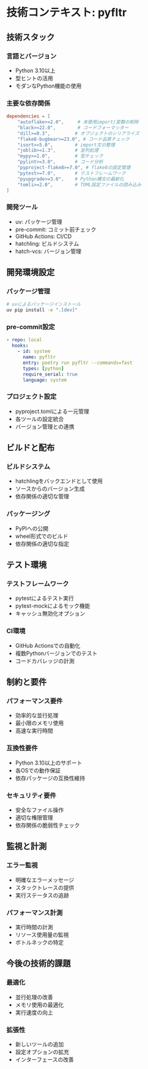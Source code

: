 # 技術コンテキスト: pyfltr

## 技術スタック

### 言語とバージョン

- Python 3.10以上
- 型ヒントの活用
- モダンなPython機能の使用

### 主要な依存関係

```toml
dependencies = [
    "autoflake>=2.0",     # 未使用import/変数の削除
    "black>=22.0",        # コードフォーマッター
    "dill>=0.3",         # オブジェクトのシリアライズ
    "flake8-bugbear>=23.0", # コード品質チェック
    "isort>=5.0",        # import文の整理
    "joblib>=1.3",       # 並列処理
    "mypy>=1.0",         # 型チェック
    "pylint>=3.0",       # コード分析
    "pyproject-flake8>=7.0", # flake8の設定管理
    "pytest>=7.0",       # テストフレームワーク
    "pyupgrade>=3.0",    # Python構文の最新化
    "tomli>=2.0",        # TOML設定ファイルの読み込み
]
```

### 開発ツール

- uv: パッケージ管理
- pre-commit: コミット前チェック
- GitHub Actions: CI/CD
- hatchling: ビルドシステム
- hatch-vcs: バージョン管理

## 開発環境設定

### パッケージ管理

```bash
# uvによるパッケージインストール
uv pip install -e ".[dev]"
```

### pre-commit設定

```yaml
- repo: local
  hooks:
    - id: system
      name: pyfltr
      entry: poetry run pyfltr --commands=fast
      types: [python]
      require_serial: true
      language: system
```

### プロジェクト設定

- pyproject.tomlによる一元管理
- 各ツールの設定統合
- バージョン管理との連携

## ビルドと配布

### ビルドシステム

- hatchlingをバックエンドとして使用
- ソースからのバージョン生成
- 依存関係の適切な管理

### パッケージング

- PyPIへの公開
- wheel形式でのビルド
- 依存関係の適切な指定

## テスト環境

### テストフレームワーク

- pytestによるテスト実行
- pytest-mockによるモック機能
- キャッシュ無効化オプション

### CI環境

- GitHub Actionsでの自動化
- 複数Pythonバージョンでのテスト
- コードカバレッジの計測

## 制約と要件

### パフォーマンス要件

- 効率的な並行処理
- 最小限のメモリ使用
- 高速な実行時間

### 互換性要件

- Python 3.10以上のサポート
- 各OSでの動作保証
- 依存パッケージの互換性維持

### セキュリティ要件

- 安全なファイル操作
- 適切な権限管理
- 依存関係の脆弱性チェック

## 監視と計測

### エラー監視

- 明確なエラーメッセージ
- スタックトレースの提供
- 実行ステータスの追跡

### パフォーマンス計測

- 実行時間の計測
- リソース使用量の監視
- ボトルネックの特定

## 今後の技術的課題

### 最適化

- 並行処理の改善
- メモリ使用の最適化
- 実行速度の向上

### 拡張性

- 新しいツールの追加
- 設定オプションの拡充
- インターフェースの改善
